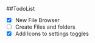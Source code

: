 ##TodoList

- [x] New File Browser
- [ ] Create Files and folders
- [x] Add Icons to settings toggles
